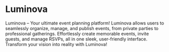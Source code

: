 # Luminova
Luminova – Your ultimate event planning platform! Luminova allows users to seamlessly organize, manage, and publish events, from private parties to professional gatherings. Effortlessly create memorable events, invite guests, and manage RSVPs, all in one sleek, user-friendly interface. Transform your vision into reality with Luminova!
